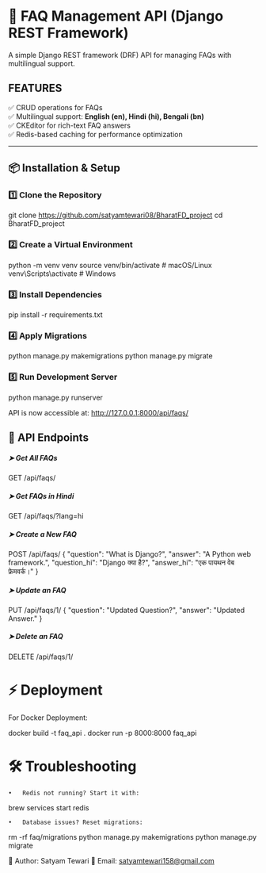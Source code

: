 # 📝 FAQ Management API (Django REST Framework)

A simple Django REST framework (DRF) API for managing FAQs with multilingual support.



## FEATURES

✅ CRUD operations for FAQs  
✅ Multilingual support: **English (en), Hindi (hi), Bengali (bn)**  
✅ CKEditor for rich-text FAQ answers  
✅ Redis-based caching for performance optimization  

---

## 📦 Installation & Setup

### 1️⃣ Clone the Repository

git clone https://github.com/satyamtewari08/BharatFD_project
cd BharatFD_project

### 2️⃣ Create a Virtual Environment


python -m venv venv
source venv/bin/activate  # macOS/Linux
venv\Scripts\activate     # Windows

### 3️⃣ Install Dependencies

pip install -r requirements.txt

### 4️⃣ Apply Migrations

python manage.py makemigrations
python manage.py migrate

### 5️⃣ Run Development Server

python manage.py runserver

API is now accessible at: http://127.0.0.1:8000/api/faqs/

## 📡 API Endpoints

##### ➤ Get All FAQs

GET /api/faqs/

##### ➤ Get FAQs in Hindi

GET /api/faqs/?lang=hi

##### ➤ Create a New FAQ

POST /api/faqs/
{
    "question": "What is Django?",
    "answer": "A Python web framework.",
    "question_hi": "Django क्या है?",
    "answer_hi": "एक पायथन वेब फ्रेमवर्क।"
}

##### ➤ Update an FAQ

PUT /api/faqs/1/
{
    "question": "Updated Question?",
    "answer": "Updated Answer."
}

##### ➤ Delete an FAQ

DELETE /api/faqs/1/

# ⚡ Deployment

For Docker Deployment:

docker build -t faq_api .
docker run -p 8000:8000 faq_api

# 🛠 Troubleshooting
	•	Redis not running? Start it with:

brew services start redis

	•	Database issues? Reset migrations:

rm -rf faq/migrations
python manage.py makemigrations
python manage.py migrate

👤 Author: Satyam Tewari
📧 Email: satyamtewari158@gmail.com
